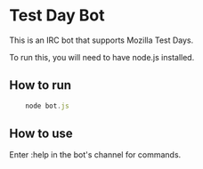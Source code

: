 # Test Day Bot

This is an IRC bot that supports Mozilla Test Days.

To run this, you will need to have node.js installed.

## How to run

``` javascript
    node bot.js
```

## How to use

Enter :help in the bot's channel for commands.
